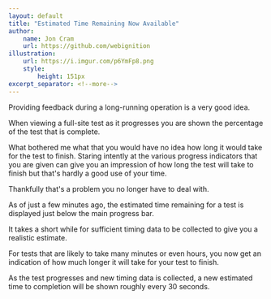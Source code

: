 ```yaml
---
layout: default
title: "Estimated Time Remaining Now Available"
author:
    name: Jon Cram
    url: https://github.com/webignition
illustration:
    url: https://i.imgur.com/p6YmFp8.png
    style:
        height: 151px
excerpt_separator: <!--more-->
---
```

    
Providing feedback during a long-running operation is a very good idea.

When viewing a full-site test as it progresses you are shown the percentage
of the test that is complete.

What bothered me what that you would have no idea how long it would take
for the test to finish. Staring intently at the various progress indicators that
you are given can give you an impression of how long the test will take to
finish but that's hardly a good use of your time.

<!--more-->

Thankfully that's a problem you no longer have to deal with.

As of just a few minutes ago, the estimated time remaining for a test
is displayed just below the main progress bar.

It takes a short while for sufficient timing data to be collected to give
you a realistic estimate.

For tests that are likely to take many minutes or even hours, you now get
an indication of how much longer it will take for your test to finish.

As the test progresses and new timing data is collected, a new estimated
time to completion will be shown roughly every 30 seconds.
 
